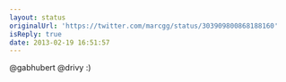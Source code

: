 ```yaml
---
layout: status
originalUrl: 'https://twitter.com/marcgg/status/303909800868188160'
isReply: true
date: 2013-02-19 16:51:57
---
```


@gabhubert @drivy :)
